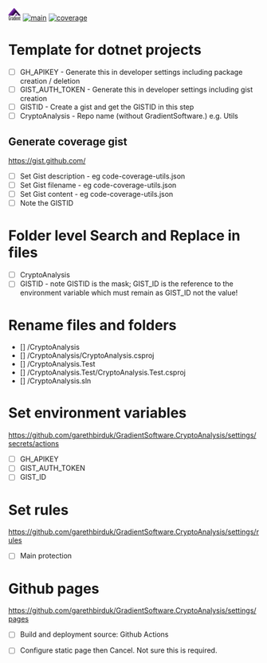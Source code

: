 [<img src="https://raw.githubusercontent.com/garethbirduk/GradientSoftware.CryptoAnalysis/main/resources/icon.png" width="25" height="25">](https://github.com/garethbirduk/GradientSoftware.CryptoAnalysis)
[![main](https://github.com/garethbirduk/GradientSoftware.CryptoAnalysis/actions/workflows/main.yml/badge.svg)](https://github.com/garethbirduk/GradientSoftware.CryptoAnalysis/actions)
[![coverage](https://img.shields.io/endpoint?url=https://gist.githubusercontent.com/garethbirduk/GIST_ID/raw/code-coverage.json)](https://garethbirduk.github.io/GradientSoftware.CryptoAnalysis)

# Template for dotnet projects

- [ ] GH_APIKEY - Generate this in developer settings including package creation / deletion<br>
- [ ] GIST_AUTH_TOKEN - Generate this in developer settings including gist creation
- [ ] GISTID - Create a gist and get the GISTID in this step
- [ ] CryptoAnalysis - Repo name (without GradientSoftware.) e.g. Utils

## Generate coverage gist
https://gist.github.com/
- [ ] Set Gist description - eg code-coverage-utils.json
- [ ] Set Gist filename - eg code-coverage-utils.json
- [ ] Set Gist content - eg code-coverage-utils.json
- [ ] Note the GISTID

# Folder level Search and Replace in files
- [ ] CryptoAnalysis
- [ ] GISTID - note GISTID is the mask; GIST_ID is the reference to the environment variable which must remain as GIST_ID not the value!

# Rename files and folders
- [] /CryptoAnalysis
- [] /CryptoAnalysis/CryptoAnalysis.csproj
- [] /CryptoAnalysis.Test
- [] /CryptoAnalysis.Test/CryptoAnalysis.Test.csproj
- [] /CryptoAnalysis.sln
      
# Set environment variables
https://github.com/garethbirduk/GradientSoftware.CryptoAnalysis/settings/secrets/actions
- [ ] GH_APIKEY
- [ ] GIST_AUTH_TOKEN
- [ ] GIST_ID

# Set rules
https://github.com/garethbirduk/GradientSoftware.CryptoAnalysis/settings/rules
- [ ] Main protection

# Github pages
https://github.com/garethbirduk/GradientSoftware.CryptoAnalysis/settings/pages
- [ ] Build and deployment source: Github Actions
- [ ] Configure static page then Cancel. Not sure this is required.

